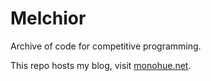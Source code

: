 # Melchior

Archive of code for competitive programming.

This repo hosts my blog, visit [monohue.net](https://monohue.net).